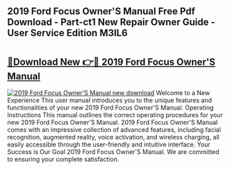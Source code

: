 ## 2019 Ford Focus Owner'S Manual Free Pdf Download - Part-ct1 New Repair Owner Guide - User Service Edition M3IL6

# <h2><a href="http://cf19593.oget.top/?id=2019+Ford+Focus+Owner%27S+Manual">🔗Download New 👉🔴 2019 Ford Focus Owner'S Manual</a></h2>

[![2019 Ford Focus Owner'S Manual new download](https://i.imgur.com/5g1atiW.png)](http://cf19593.oget.top/?id=2019+Ford+Focus+Owner%27S+Manual)
Welcome to a New Experience This user manual introduces you to the unique features and functionalities of your new 2019 Ford Focus Owner'S Manual. Operating Instructions This manual outlines the correct operating procedures for your new 2019 Ford Focus Owner'S Manual. 2019 Ford Focus Owner'S Manual comes with an impressive collection of advanced features, including facial recognition, augmented reality, voice activation, and wireless charging, all easily accessible through the user-friendly and intuitive interface. Your Success is Our Goal 2019 Ford Focus Owner'S Manual. We are committed to ensuring your complete satisfaction.
